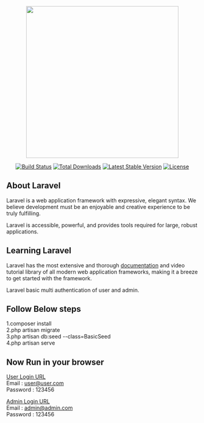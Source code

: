 <p align="center"><img src="https://res.cloudinary.com/dtfbvvkyp/image/upload/v1566331377/laravel-logolockup-cmyk-red.svg" width="400"></p>

<p align="center">
<a href="https://travis-ci.org/laravel/framework"><img src="https://travis-ci.org/laravel/framework.svg" alt="Build Status"></a>
<a href="https://packagist.org/packages/laravel/framework"><img src="https://poser.pugx.org/laravel/framework/d/total.svg" alt="Total Downloads"></a>
<a href="https://packagist.org/packages/laravel/framework"><img src="https://poser.pugx.org/laravel/framework/v/stable.svg" alt="Latest Stable Version"></a>
<a href="https://packagist.org/packages/laravel/framework"><img src="https://poser.pugx.org/laravel/framework/license.svg" alt="License"></a>
</p>

## About Laravel

Laravel is a web application framework with expressive, elegant syntax. We believe development must be an enjoyable and creative experience to be truly fulfilling. 

Laravel is accessible, powerful, and provides tools required for large, robust applications.

## Learning Laravel

Laravel has the most extensive and thorough [documentation](https://laravel.com/docs) and video tutorial library of all modern web application frameworks, making it a breeze to get started with the framework.

Laravel basic multi authentication of user and admin.

## Follow Below steps
1.composer install</br>
2.php artisan migrate</br>
3.php artisan db:seed --class=BasicSeed</br>
4.php artisan serve</br>

## Now Run in your browser
[User Login URL](http://127.0.0.1:8000/login)</br>
	Email : user@user.com</br>
	Password : 123456</br>

[Admin Login URL](http://127.0.0.1:8000/admin/login)</br>
	Email : admin@admin.com</br>
	Password : 123456</br>
